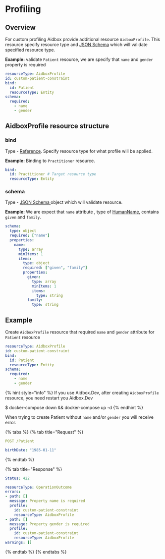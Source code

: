 # Profiling

## Overview

For custom profiling Aidbox provide additional resource `AidboxProfile`. This resource specify resource type and [JSON Schema](https://json-schema.org/) which will validate specified resource type.

**Example:** validate `Patient` resource, we are specify that `name` and `gender` property is required

```yaml
resourceType: AidboxProfile
id: custom-patient-constraint
bind:
  id: Patient
  resourceType: Entity
schema:
  required:
    - name
    - gender
```

## AidboxProfile resource structure

### bind 

Type -  [Reference](https://www.hl7.org/fhir/references.html). Specify resource type for what profile will be applied. 

**Example:** Binding to `Practitioner` resource.

```yaml
bind:
  id: Practitioner # Target resource type
  resourceType: Entity
```

### schema

Type -  [JSON Schema ](https://json-schema.org/) object which will validate resource.

**Example:**  We are expect that `name`  attribute , type of [HumanName](https://www.hl7.org/fhir/datatypes.html#HumanName), contains `given` and `family`.

```yaml
schema:
  type: object
  required: ["name"]
  properties:
    name:
      type: array
      minItems: 1
      items:
        type: object
        required: ["given", "family"]
        properties:
          given:
            type: array
            minItems: 1
            items:
              type: string
          family:
            type: string
```

## Example

Create `AidboxProfile` resource that required `name` and `gender` attribute for `Patient` resource

```yaml
resourceType: AidboxProfile
id: custom-patient-constraint
bind:
  id: Patient
  resourceType: Entity
schema:
  required:
    - name
    - gender
```

{% hint style="info" %}
If you use Aidbox.Dev, after creating `AidboxProfile` resource, you need restart you Aidbox.Dev

$ docker-compose down && docker-compose up -d
{% endhint %}

When trying to create Patient without `name` and/or `gender`  you will receive error.

{% tabs %}
{% tab title="Request" %}
```yaml
POST /Patient

birthDate: "1985-01-11"
```
{% endtab %}

{% tab title="Response" %}
```yaml
Status: 422

resourceType: OperationOutcome
errors:
- path: []
  message: Property name is required
  profile:
    id: custom-patient-constraint
    resourceType: AidboxProfile
- path: []
  message: Property gender is required
  profile:
    id: custom-patient-constraint
    resourceType: AidboxProfile
warnings: []


```
{% endtab %}
{% endtabs %}

